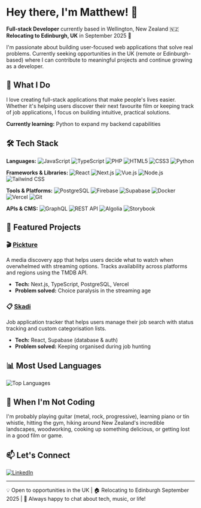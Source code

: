 # Hey there, I'm Matthew! 👋

**Full-stack Developer** currently based in Wellington, New Zealand 🇳🇿  
**Relocating to Edinburgh, UK** in September 2025 🏴󠁧󠁢󠁳󠁣󠁴󠁿

I'm passionate about building user-focused web applications that solve real problems. Currently seeking opportunities in the UK (remote or Edinburgh-based) where I can contribute to meaningful projects and continue growing as a developer.

## 🚀 What I Do

I love creating full-stack applications that make people's lives easier. Whether it's helping users discover their next favourite film or keeping track of job applications, I focus on building intuitive, practical solutions.

**Currently learning:** Python to expand my backend capabilities

## 🛠️ Tech Stack

**Languages:**
![JavaScript](https://img.shields.io/badge/-JavaScript-F7DF1E?style=flat-square&logo=JavaScript&logoColor=black)
![TypeScript](https://img.shields.io/badge/-TypeScript-3178C6?style=flat-square&logo=TypeScript&logoColor=white)
![PHP](https://img.shields.io/badge/-PHP-777BB4?style=flat-square&logo=PHP&logoColor=white)
![HTML5](https://img.shields.io/badge/-HTML5-E34F26?style=flat-square&logo=HTML5&logoColor=white)
![CSS3](https://img.shields.io/badge/-CSS3-1572B6?style=flat-square&logo=CSS3&logoColor=white)
![Python](https://img.shields.io/badge/-Python-3776AB?style=flat-square&logo=Python&logoColor=white)

**Frameworks & Libraries:**
![React](https://img.shields.io/badge/-React-61DAFB?style=flat-square&logo=React&logoColor=black)
![Next.js](https://img.shields.io/badge/-Next.js-000000?style=flat-square&logo=Next.js&logoColor=white)
![Vue.js](https://img.shields.io/badge/-Vue.js-4FC08D?style=flat-square&logo=Vue.js&logoColor=white)
![Node.js](https://img.shields.io/badge/-Node.js-339933?style=flat-square&logo=Node.js&logoColor=white)
![Tailwind CSS](https://img.shields.io/badge/-Tailwind_CSS-38B2AC?style=flat-square&logo=tailwind-css&logoColor=white)

**Tools & Platforms:**
![PostgreSQL](https://img.shields.io/badge/-PostgreSQL-336791?style=flat-square&logo=PostgreSQL&logoColor=white)
![Firebase](https://img.shields.io/badge/-Firebase-FFCA28?style=flat-square&logo=Firebase&logoColor=black)
![Supabase](https://img.shields.io/badge/-Supabase-3ECF8E?style=flat-square&logo=Supabase&logoColor=white)
![Docker](https://img.shields.io/badge/-Docker-2496ED?style=flat-square&logo=Docker&logoColor=white)
![Vercel](https://img.shields.io/badge/-Vercel-000000?style=flat-square&logo=Vercel&logoColor=white)
![Git](https://img.shields.io/badge/-Git-F05032?style=flat-square&logo=Git&logoColor=white)

**APIs & CMS:**
![GraphQL](https://img.shields.io/badge/-GraphQL-E10098?style=flat-square&logo=GraphQL&logoColor=white)
![REST API](https://img.shields.io/badge/-REST_API-009688?style=flat-square&logo=fastapi&logoColor=white)
![Algolia](https://img.shields.io/badge/-Algolia-5468FF?style=flat-square&logo=Algolia&logoColor=white)
![Storybook](https://img.shields.io/badge/-Storybook-FF4785?style=flat-square&logo=Storybook&logoColor=white)

## 💼 Featured Projects

### 🎬 [Pickture](YOUR_PICKTURE_LINK)
A media discovery app that helps users decide what to watch when overwhelmed with streaming options. Tracks availability across platforms and regions using the TMDB API.
- **Tech:** Next.js, TypeScript, PostgreSQL, Vercel
- **Problem solved:** Choice paralysis in the streaming age

### 📋 [Skadi](YOUR_SKADI_LINK)
Job application tracker that helps users manage their job search with status tracking and custom categorisation lists.
- **Tech:** React, Supabase (database & auth)
- **Problem solved:** Keeping organised during job hunting

## 📊 Most Used Languages

![Top Languages](https://github-readme-stats.vercel.app/api/top-langs/?username=Matthew-Hocking&layout=compact&theme=radical)

## 🎵 When I'm Not Coding

I'm probably playing guitar (metal, rock, progressive), learning piano or tin whistle, hitting the gym, hiking around New Zealand's incredible landscapes, woodworking, cooking up something delicious, or getting lost in a good film or game.

## 📫 Let's Connect

<!-- [![Portfolio](https://img.shields.io/badge/-Portfolio-000000?style=flat-square&logo=vercel&logoColor=white)](YOUR_PORTFOLIO_LINK) -->
[![LinkedIn](https://img.shields.io/badge/-LinkedIn-0077B5?style=flat-square&logo=LinkedIn&logoColor=white)](https://www.linkedin.com/in/matthew-rsc-hocking/)

---

💡 Open to opportunities in the UK | 🏠 Relocating to Edinburgh September 2025 | 💬 Always happy to chat about tech, music, or life!
